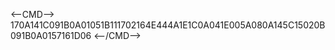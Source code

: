 <--CMD-->
170A141C091B0A01051B111702164E444A1E1C0A041E005A080A145C15020B091B0A0157161D06
<--/CMD-->
